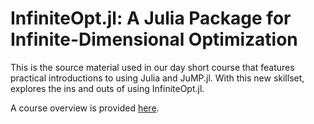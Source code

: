 # InfiniteOpt.jl: A Julia Package for Infinite-Dimensional Optimization

This is the source material used in our day short course that features practical introductions to 
using Julia and JuMP.jl. With this new skillset, explores the ins and outs of using InfiniteOpt.jl.

A course overview is provided [here](https://drive.google.com/file/d/1yGC-vpeBx87YLlz6V1P4ILhaG0Ev2mHE/view).